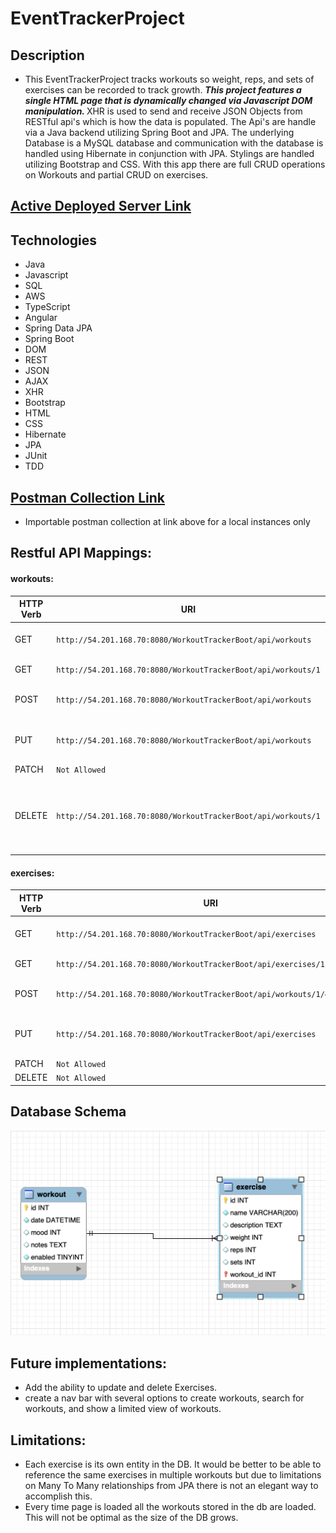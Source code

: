# EventTrackerProject
## Description
- This EventTrackerProject tracks workouts so weight, reps, and sets of exercises can be recorded to track growth. <strong><em> This project features a single HTML page that is dynamically changed via Javascript DOM manipulation. </em> </strong> XHR is used to send and receive JSON Objects from RESTful api's which is how the data is populated. The Api's are handle via a Java backend utilizing Spring Boot and JPA. The underlying Database is a MySQL database and communication with the database is handled using Hibernate in conjunction with JPA. Stylings are handled utilizing Bootstrap and CSS. With this app there are full CRUD operations on Workouts and partial CRUD on exercises.

## <a href="http://54.201.168.70:8080/WorkoutTrackerBoot/">Active Deployed Server Link<a/>


## Technologies
- Java
- Javascript
- SQL
- AWS
- TypeScript
- Angular
- Spring Data JPA
- Spring Boot
- DOM
- REST
- JSON
- AJAX
- XHR
- Bootstrap
- HTML
- CSS
- Hibernate
- JPA
- JUnit
- TDD

## <a href="https://github.com/amcmike3/EventTrackerProject/blob/main/postman/postman_collection.json"> Postman Collection Link<a/>
- Importable postman collection at link above for a local instances only
## Restful API Mappings:
#### workouts:

| HTTP Verb | URI                  | Request Body | Response Body | Purpose |
|-----------|----------------------|--------------|---------------|---------|
| GET       | `http://54.201.168.70:8080/WorkoutTrackerBoot/api/workouts`      |              | Collection all workouts | **List** or **collection** endpoint |
| GET       | `http://54.201.168.70:8080/WorkoutTrackerBoot/api/workouts/1`   |              | Representation of workout `1` | **Retrieve** endpoint |
| POST      | `http://54.201.168.70:8080/WorkoutTrackerBoot/api/workouts`      | Representation of a workout | Description of the result of the operation | **Create** endpoint |
| PUT       | `http://54.201.168.70:8080/WorkoutTrackerBoot/api/workouts`   | Representation of a new version of workout `1` | | **Replace** endpoint |
| PATCH     | `Not Allowed`   |  | |  |
| DELETE    | `http://54.201.168.70:8080/WorkoutTrackerBoot/api/workouts/1`   |              | | **Delete** route changes enabled column to false in DB |

#### exercises:
| HTTP Verb | URI                  | Request Body | Response Body | Purpose |
|-----------|----------------------|--------------|---------------|---------|
| GET       | `http://54.201.168.70:8080/WorkoutTrackerBoot/api/exercises`      |              | Collection all exercises | **List** or **collection** endpoint |
| GET       | `http://54.201.168.70:8080/WorkoutTrackerBoot/api/exercises/1`   |              | Representation of exercise `1` | **Retrieve** endpoint |
| POST      | `http://54.201.168.70:8080/WorkoutTrackerBoot/api/workouts/1/exercises`      | Representation of a exercise | Description of the result of the operation | **Create** endpoint |
| PUT       | `http://54.201.168.70:8080/WorkoutTrackerBoot/api/exercises`   | Representation of a new version of exercise `1` | | **Replace** endpoint |
| PATCH     | `Not Allowed`   |  | |  |
| DELETE    | `Not Allowed`    |              | | |

## Database Schema
![](https://github.com/amcmike3/EventTrackerProject/blob/main/images/Screen%20Shot%202023-01-28%20at%205.23.55%20PM.png)

## Future implementations:
- Add the ability to update and delete Exercises.
- create a nav bar with several options to create workouts, search for workouts, and show a limited view of workouts.

## Limitations:
- Each exercise is its own entity in the DB. It would be better to be able to reference the same exercises in multiple workouts but due to limitations on Many To Many relationships from JPA there is not an elegant way to accomplish this.
- Every time page is loaded all the workouts stored in the db are loaded. This will not be optimal as the size of the DB grows.
